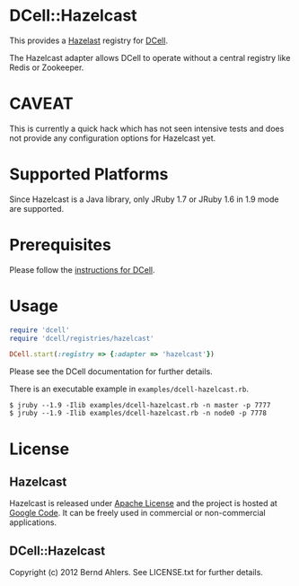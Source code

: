 # DCell::Hazelcast

This provides a [Hazelast](http://www.hazelcast.com/) registry for
[DCell](https://github.com/celluloid/dcell).

The Hazelcast adapter allows DCell to operate without a central registry like
Redis or Zookeeper.

# CAVEAT

This is currently a quick hack which has not seen intensive tests and does not
provide any configuration options for Hazelcast yet.

# Supported Platforms

Since Hazelcast is a Java library, only JRuby 1.7 or JRuby 1.6 in 1.9 mode are
supported.

# Prerequisites

Please follow the [instructions for DCell](https://github.com/celluloid/dcell).

# Usage

```ruby
require 'dcell'
require 'dcell/registries/hazelcast'

DCell.start(:registry => {:adapter => 'hazelcast'})
```

Please see the DCell documentation for further details.

There is an executable example in `examples/dcell-hazelcast.rb`.

    $ jruby --1.9 -Ilib examples/dcell-hazelcast.rb -n master -p 7777
    $ jruby --1.9 -Ilib examples/dcell-hazelcast.rb -n node0 -p 7778

# License

## Hazelcast

Hazelcast is released under [Apache License](http://www.apache.org/licenses/LICENSE-2.0)
and the project is hosted at [Google Code](http://code.google.com/p/hazelcast).
It can be freely used in commercial or non-commercial applications.

## DCell::Hazelcast

Copyright (c) 2012 Bernd Ahlers. See LICENSE.txt for further details.
